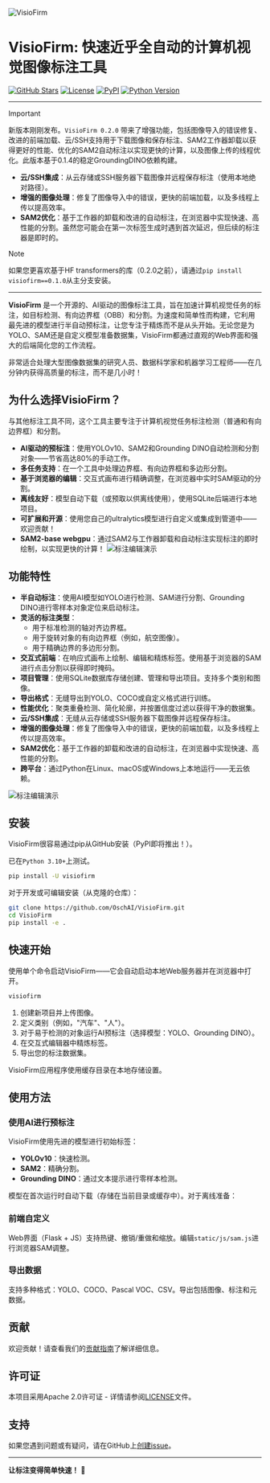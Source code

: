 ![VisioFirm](https://github.com/OschAI/VisioFirm/blob/main/examples/visiofirm-logo.gif)

# VisioFirm: 快速近乎全自动的计算机视觉图像标注工具

[![GitHub Stars](https://img.shields.io/github/stars/OschAI/VisioFirm?style=social)](https://github.com/OschAI/VisioFirm/stargazers)
[![License](https://img.shields.io/badge/License-Apache%202.0-blue.svg)](https://github.com/OschAI/VisioFirm/blob/main/LICENSE)
[![PyPI](https://img.shields.io/pypi/v/visiofirm.svg)](https://pypi.org/project/visiofirm/) 
[![Python Version](https://img.shields.io/badge/python-3.10%2B-blue)](https://www.python.org/)

-------
> [!IMPORTANT]
> 新版本刚刚发布。`VisioFirm 0.2.0` 带来了增强功能，包括图像导入的错误修复、改进的前端加载、云/SSH支持用于下载图像和保存标注、SAM2工作器卸载以获得更好的性能、优化的SAM2自动标注以实现更快的计算，以及图像上传的线程优化。此版本基于0.1.4的稳定GroundingDINO依赖构建。
> - **云/SSH集成**：从云存储或SSH服务器下载图像并远程保存标注（使用本地绝对路径）。
> - **增强的图像处理**：修复了图像导入中的错误，更快的前端加载，以及多线程上传以提高效率。
> - **SAM2优化**：基于工作器的卸载和改进的自动标注，在浏览器中实现快速、高性能的分割。虽然您可能会在第一次标签生成时遇到首次延迟，但后续的标注器是即时的。

> [!NOTE]
> 如果您更喜欢基于HF transformers的库（0.2.0之前），请通过`pip install visiofirm==0.1.0`从主分支安装。
-------

**VisioFirm** 是一个开源的、AI驱动的图像标注工具，旨在加速计算机视觉任务的标注，如目标检测、有向边界框（OBB）和分割。为速度和简单性而构建，它利用最先进的模型进行半自动预标注，让您专注于精炼而不是从头开始。无论您是为YOLO、SAM还是自定义模型准备数据集，VisioFirm都通过直观的Web界面和强大的后端简化您的工作流程。

非常适合处理大型图像数据集的研究人员、数据科学家和机器学习工程师——在几分钟内获得高质量的标注，而不是几小时！

## 为什么选择VisioFirm？

与其他标注工具不同，这个工具主要专注于计算机视觉任务标注检测（普通和有向边界框）和分割。

- **AI驱动的预标注**：使用YOLOv10、SAM2和Grounding DINO自动检测和分割对象——节省高达80%的手动工作。
- **多任务支持**：在一个工具中处理边界框、有向边界框和多边形分割。
- **基于浏览器的编辑**：交互式画布进行精确调整，在浏览器中实时SAM驱动的分割。
- **离线友好**：模型自动下载（或预取以供离线使用），使用SQLite后端进行本地项目。
- **可扩展和开源**：使用您自己的ultralytics模型进行自定义或集成到管道中——欢迎贡献！
- **SAM2-base webgpu**：通过SAM2与工作器卸载和自动标注实现标注的即时绘制，以实现更快的计算！
![标注编辑演示](https://github.com/OschAI/VisioFirm/blob/main/examples/orange-apples-test.gif) 

## 功能特性

- **半自动标注**：使用AI模型如YOLO进行检测、SAM进行分割、Grounding DINO进行零样本对象定位来启动标注。
- **灵活的标注类型**：
  - 用于标准检测的轴对齐边界框。
  - 用于旋转对象的有向边界框（例如，航空图像）。
  - 用于精确边界的多边形分割。
- **交互式前端**：在响应式画布上绘制、编辑和精炼标签。使用基于浏览器的SAM进行点击分割以获得即时掩码。
- **项目管理**：使用SQLite数据库存储创建、管理和导出项目。支持多个类别和图像。
- **导出格式**：无缝导出到YOLO、COCO或自定义格式进行训练。
- **性能优化**：聚类重叠检测、简化轮廓，并按置信度过滤以获得干净的数据集。
- **云/SSH集成**：无缝从云存储或SSH服务器下载图像并远程保存标注。
- **增强的图像处理**：修复了图像导入中的错误，更快的前端加载，以及多线程上传以提高效率。
- **SAM2优化**：基于工作器的卸载和改进的自动标注，在浏览器中实现快速、高性能的分割。
- **跨平台**：通过Python在Linux、macOS或Windows上本地运行——无云依赖。

![标注编辑演示](https://github.com/OschAI/VisioFirm/blob/main/examples/AIpreannotator-demo.gif) 

## 安装

VisioFirm很容易通过pip从GitHub安装（PyPI即将推出！）。

已在`Python 3.10+`上测试。

```bash
pip install -U visiofirm
```

对于开发或可编辑安装（从克隆的仓库）：

```bash
git clone https://github.com/OschAI/VisioFirm.git
cd VisioFirm
pip install -e .
```

## 快速开始

使用单个命令启动VisioFirm——它会自动启动本地Web服务器并在浏览器中打开。

```bash
visiofirm
```

1. 创建新项目并上传图像。
2. 定义类别（例如，"汽车"、"人"）。
3. 对于易于检测的对象运行AI预标注（选择模型：YOLO、Grounding DINO）。
4. 在交互式编辑器中精炼标签。
5. 导出您的标注数据集。

VisioFirm应用程序使用缓存目录在本地存储设置。

## 使用方法

### 使用AI进行预标注

VisioFirm使用先进的模型进行初始标签：

- **YOLOv10**：快速检测。
- **SAM2**：精确分割。
- **Grounding DINO**：通过文本提示进行零样本检测。

模型在首次运行时自动下载（存储在当前目录或缓存中）。对于离线准备：

### 前端自定义

Web界面（Flask + JS）支持热键、撤销/重做和缩放。编辑`static/js/sam.js`进行浏览器SAM调整。

### 导出数据

支持多种格式：YOLO、COCO、Pascal VOC、CSV。导出包括图像、标注和元数据。

## 贡献

欢迎贡献！请查看我们的[贡献指南](CONTRIBUTING.md)了解详细信息。

## 许可证

本项目采用Apache 2.0许可证 - 详情请参阅[LICENSE](LICENSE)文件。

## 支持

如果您遇到问题或有疑问，请在GitHub上[创建issue](https://github.com/OschAI/VisioFirm/issues)。

---

**让标注变得简单快速！** 🚀